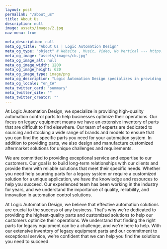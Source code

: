 ```yaml
---
layout: post
permalink: "/about_us"
title: About Us
description: null
image: assets/images/2.jpg
nav-menu: true

meta_description: null
meta_og_title: "About Us | Logic Automation Design"
meta_og_type: "object" # Website , Music, Video, No Vertical --- https://ogp.me/#types
meta_og_image: "assets/images/cb.jpg"
meta_og_image_alt: null
meta_og_image_width: 1200
meta_og_image_height: 620
meta_og_image_type: image/png
meta_og_description: "Logic Automation Design specializes in providing high-quality automation control parts for legacy equipment. Our experienced team is dedicated to exceptional service and helping businesses optimize their operations."
meta_og_locale: "en_CA"
meta_twitter_card: "summary"
meta_twitter_site: ""
meta_twitter_creator: ""
---
```

At Logic Automation Design, we specialize in providing high-quality automation control parts to help businesses optimize their operations. Our focus on legacy equipment means we have an extensive inventory of parts that are difficult to find elsewhere. Our team of experts are dedicated to sourcing and stocking a wide range of brands and models to ensure that you can find the specific parts you need for your automation system. In addition to providing parts, we also design and manufacture customized aftermarket solutions for unique challenges and requirements.

We are committed to providing exceptional service and expertise to our customers. Our goal is to build long-term relationships with our clients and provide them with reliable solutions that meet their specific needs. Whether you need help sourcing parts for a legacy system or require a customized solution for a unique application, we have the knowledge and resources to help you succeed. Our experienced team has been working in the industry for years, and we understand the importance of quality, reliability, and innovation in automation control solutions.

At Logic Automation Design, we believe that effective automation solutions are crucial to the success of any business. That's why we're dedicated to providing the highest-quality parts and customized solutions to help our customers optimize their operations. We understand that finding the right parts for legacy equipment can be a challenge, and we're here to help. With our extensive inventory of legacy equipment parts and our commitment to exceptional service, we're confident that we can help you find the solutions you need to succeed.
